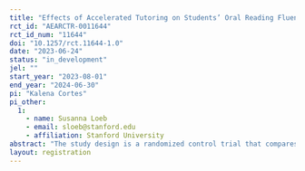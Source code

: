 ```yaml
---
title: "Effects of Accelerated Tutoring on Students’ Oral Reading Fluency"
rct_id: "AEARCTR-0011644"
rct_id_num: "11644"
doi: "10.1257/rct.11644-1.0"
date: "2023-06-24"
status: "in_development"
jel: ""
start_year: "2023-08-01"
end_year: "2024-06-30"
pi: "Kalena Cortes"
pi_other:
  1:
    - name: Susanna Loeb
    - email: sloeb@stanford.edu
    - affiliation: Stanford University
abstract: "The study design is a randomized control trial that compares the reading proficiency of kindergarten students who receive the accelerated 1:1 high dosage tutoring support to kindergarten students who receive the regular 1:1 high dosage tutoring support. The study will involve 800 kindergarten students enrolled in 40 kindergarten classrooms identified by the district who agree to participate in Chapter One’s 1:1 high dosage tutoring, randomly assigning 400 to one treatment group (T1, accelerated tutoring) and 400 to the other treated group (T2, regular tutoring). All students in the study will receive the tutoring support (i.e., accelerated tutoring or regular tutoring) throughout their kindergarten school year assuming they remain enrolled in the school district."
layout: registration
---
```


